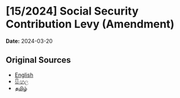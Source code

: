 # [15/2024] Social Security Contribution Levy (Amendment)

**Date:** 2024-03-20

## Original Sources

- [English](https://documents.gov.lk/view/acts/2024/3/15-2024_E.pdf)
- [සිංහල](https://documents.gov.lk/view/acts/2024/3/15-2024_S.pdf)
- [தமிழ்](https://documents.gov.lk/view/acts/2024/3/15-2024_T.pdf)
